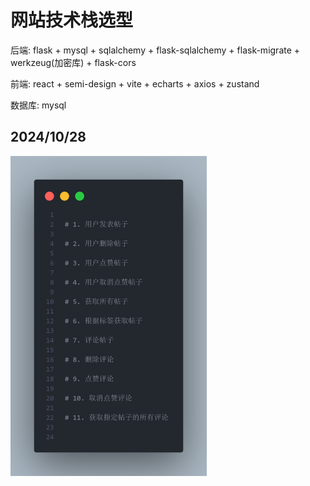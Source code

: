 # 网站技术栈选型

后端: flask + mysql + sqlalchemy + flask-sqlalchemy + flask-migrate +  werkzeug(加密库) + flask-cors

前端: react + semi-design + vite + echarts + axios + zustand 

数据库: mysql



## 2024/10/28

<img src="image/1.png" style="zoom:50%;" />
